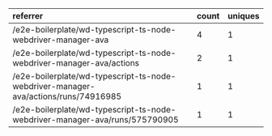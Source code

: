 | referrer                                                                           | count | uniques |
| :--------------------------------------------------------------------------------- | :---- | :------ |
| /e2e-boilerplate/wd-typescript-ts-node-webdriver-manager-ava                       | 4     | 1       |
| /e2e-boilerplate/wd-typescript-ts-node-webdriver-manager-ava/actions               | 2     | 1       |
| /e2e-boilerplate/wd-typescript-ts-node-webdriver-manager-ava/actions/runs/74916985 | 1     | 1       |
| /e2e-boilerplate/wd-typescript-ts-node-webdriver-manager-ava/runs/575790905        | 1     | 1       |
